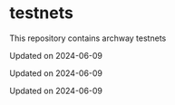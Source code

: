 # testnets
This repository contains archway testnets


Updated on 2024-06-09

Updated on 2024-06-09

Updated on 2024-06-09